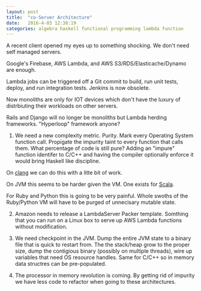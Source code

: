 ```yaml
---
layout: post
title:  "co-Server Architecture"
date:   2016-4-03 12:38:19
categories: algebra haskell functional programming lambda function
---
```


A recent client opened my eyes up to something shocking. We don't need self managed servers.

Google's Firebase, AWS Lambda, and AWS S3/RDS/Elasticache/Dynamo are enough.

Lambda jobs can be triggered off a Git commit to build, run unit tests, deploy, and run integration tests. Jenkins is now obsolete.

Now monoliths are only for IOT devices which don't have the luxury of distrbiuting their workloads on other servers.

Rails and Django will no longer be monoliths but Lambda herding frameworks. "Hyperloop" framework anyone?

1) We need a new complexity metric. Purity. Mark every Operating System function call. Propigate the impurity taint to every function that calls them. What percentage of code is still pure? Adding an "impure" function identifer to C/C++ and having the compiler optionally enforce it would bring Haskell like discipline.

On [clang](https://t.co/XM1ML7gteu) we can do this with a litte bit of work.

On JVM this seems to be harder given the VM. One exists for [Scala](https://github.com/olhotak/scalacg).

For Ruby and Python this is going to be very painful. Whole swoths of the Ruby/Python VM will have to be purged of unnecisary mutable state. 

2) Amazon needs to release a LambdaServer Packer template. Somthing that you can run on a Linux box to serve up AWS Lambda functions without modification.

3) We need checkpoint in the JVM. Dump the entire JVM state to a binary file that is quick to restart from. The the stack/heap grow to the proper size, dump the contigious binary (possibly on multiple threads), wire up variables that need OS resource handles.  Same for C/C++ so in memory data structres can be pre-populated.

4) The processor in memory revolution is coming. By getting rid of impurity we have less code to refactor when going to these architectures. 
